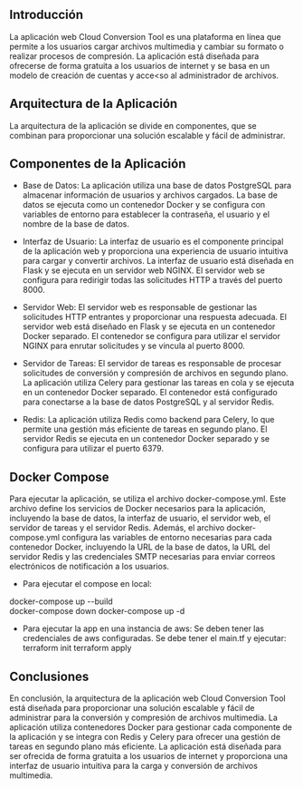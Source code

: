 

## Introducción
La aplicación web Cloud Conversion Tool es una plataforma en línea que permite a los usuarios cargar archivos multimedia y cambiar su formato o realizar procesos de compresión. La aplicación está diseñada para ofrecerse de forma gratuita a los usuarios de internet y se basa en un modelo de creación de cuentas y acce<so al administrador de archivos.

## Arquitectura de la Aplicación
La arquitectura de la aplicación se divide en componentes, que se combinan para proporcionar una solución escalable y fácil de administrar.

## Componentes de la Aplicación
* Base de Datos: La aplicación utiliza una base de datos PostgreSQL para almacenar información de usuarios y archivos cargados. La base de datos se ejecuta como un contenedor Docker y se configura con variables de entorno para establecer la contraseña, el usuario y el nombre de la base de datos.

* Interfaz de Usuario: La interfaz de usuario es el componente principal de la aplicación web y proporciona una experiencia de usuario intuitiva para cargar y convertir archivos. La interfaz de usuario está diseñada en Flask y se ejecuta en un servidor web NGINX. El servidor web se configura para redirigir todas las solicitudes HTTP a través del puerto 8000.

* Servidor Web: El servidor web es responsable de gestionar las solicitudes HTTP entrantes y proporcionar una respuesta adecuada. El servidor web está diseñado en Flask y se ejecuta en un contenedor Docker separado. El contenedor se configura para utilizar el servidor NGINX para enrutar solicitudes y se vincula al puerto 8000.

* Servidor de Tareas: El servidor de tareas es responsable de procesar solicitudes de conversión y compresión de archivos en segundo plano. La aplicación utiliza Celery para gestionar las tareas en cola y se ejecuta en un contenedor Docker separado. El contenedor está configurado para conectarse a la base de datos PostgreSQL y al servidor Redis.

* Redis: La aplicación utiliza Redis como backend para Celery, lo que permite una gestión más eficiente de tareas en segundo plano. El servidor Redis se ejecuta en un contenedor Docker separado y se configura para utilizar el puerto 6379.

## Docker Compose
Para ejecutar la aplicación, se utiliza el archivo docker-compose.yml. Este archivo define los servicios de Docker necesarios para la aplicación, incluyendo la base de datos, la interfaz de usuario, el servidor web, el servidor de tareas y el servidor Redis. Además, el archivo docker-compose.yml configura las variables de entorno necesarias para cada contenedor Docker, incluyendo la URL de la base de datos, la URL del servidor Redis y las credenciales SMTP necesarias para enviar correos electrónicos de notificación a los usuarios.

- Para ejecutar el compose en local:

docker-compose up --build       
docker-compose down
docker-compose up -d

- Para ejecutar la app en una instancia de aws:
Se deben tener las credenciales de aws configuradas. Se debe tener el main.tf y ejecutar:
terraform init
terraform apply

## Conclusiones
En conclusión, la arquitectura de la aplicación web Cloud Conversion Tool está diseñada para proporcionar una solución escalable y fácil de administrar para la conversión y compresión de archivos multimedia. La aplicación utiliza contenedores Docker para gestionar cada componente de la aplicación y se integra con Redis y Celery para ofrecer una gestión de tareas en segundo plano más eficiente. La aplicación está diseñada para ser ofrecida de forma gratuita a los usuarios de internet y proporciona una interfaz de usuario intuitiva para la carga y conversión de archivos multimedia.
